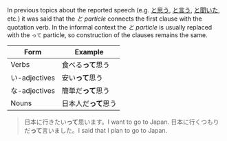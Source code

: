 In previous topics about the reported speech (e.g. [と思う](133), [と言う](164), [と聞いた](132), etc.) it was said that the *と particle* connects the first clause with the quotation verb. In the informal context the *と particle* is usually replaced with the `って` particle, so construction of the clauses remains the same.

|Form|Example|
|-|-|
|Verbs|食べる**って**思う|
|い-adjectives|安い**って**思う|
|な-adjectives|簡単だ**って**思う|
|Nouns|日本人だ**って**思う|

>日本に行きたい**って**思います。I want to go to Japan.
>日本に行くつもりだ**って**言いました。I said that I plan to go to Japan.